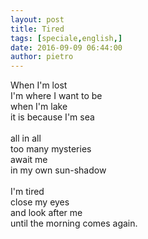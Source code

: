 ```yaml
---
layout: post
title: Tired
tags: [speciale,english,]
date: 2016-09-09 06:44:00
author: pietro
---
```

When I'm lost<br/>I'm where I want to be<br/>when I'm lake<br/>it is because I'm sea<br/><br/>all in all<br/>too many mysteries<br/>await me<br/>in my own sun-shadow<br/><br/>I'm tired<br/>close my eyes<br/>and look after me<br/>until the morning comes again.
